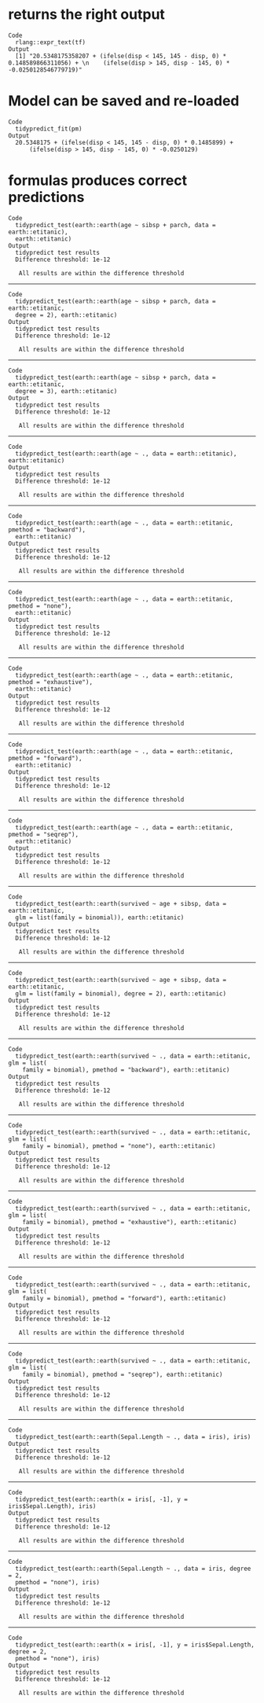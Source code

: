 # returns the right output

    Code
      rlang::expr_text(tf)
    Output
      [1] "20.5348175358207 + (ifelse(disp < 145, 145 - disp, 0) * 0.148589866311056) + \n    (ifelse(disp > 145, disp - 145, 0) * -0.0250128546779719)"

# Model can be saved and re-loaded

    Code
      tidypredict_fit(pm)
    Output
      20.5348175 + (ifelse(disp < 145, 145 - disp, 0) * 0.1485899) + 
          (ifelse(disp > 145, disp - 145, 0) * -0.0250129)

# formulas produces correct predictions

    Code
      tidypredict_test(earth::earth(age ~ sibsp + parch, data = earth::etitanic),
      earth::etitanic)
    Output
      tidypredict test results
      Difference threshold: 1e-12
      
       All results are within the difference threshold

---

    Code
      tidypredict_test(earth::earth(age ~ sibsp + parch, data = earth::etitanic,
      degree = 2), earth::etitanic)
    Output
      tidypredict test results
      Difference threshold: 1e-12
      
       All results are within the difference threshold

---

    Code
      tidypredict_test(earth::earth(age ~ sibsp + parch, data = earth::etitanic,
      degree = 3), earth::etitanic)
    Output
      tidypredict test results
      Difference threshold: 1e-12
      
       All results are within the difference threshold

---

    Code
      tidypredict_test(earth::earth(age ~ ., data = earth::etitanic), earth::etitanic)
    Output
      tidypredict test results
      Difference threshold: 1e-12
      
       All results are within the difference threshold

---

    Code
      tidypredict_test(earth::earth(age ~ ., data = earth::etitanic, pmethod = "backward"),
      earth::etitanic)
    Output
      tidypredict test results
      Difference threshold: 1e-12
      
       All results are within the difference threshold

---

    Code
      tidypredict_test(earth::earth(age ~ ., data = earth::etitanic, pmethod = "none"),
      earth::etitanic)
    Output
      tidypredict test results
      Difference threshold: 1e-12
      
       All results are within the difference threshold

---

    Code
      tidypredict_test(earth::earth(age ~ ., data = earth::etitanic, pmethod = "exhaustive"),
      earth::etitanic)
    Output
      tidypredict test results
      Difference threshold: 1e-12
      
       All results are within the difference threshold

---

    Code
      tidypredict_test(earth::earth(age ~ ., data = earth::etitanic, pmethod = "forward"),
      earth::etitanic)
    Output
      tidypredict test results
      Difference threshold: 1e-12
      
       All results are within the difference threshold

---

    Code
      tidypredict_test(earth::earth(age ~ ., data = earth::etitanic, pmethod = "seqrep"),
      earth::etitanic)
    Output
      tidypredict test results
      Difference threshold: 1e-12
      
       All results are within the difference threshold

---

    Code
      tidypredict_test(earth::earth(survived ~ age + sibsp, data = earth::etitanic,
      glm = list(family = binomial)), earth::etitanic)
    Output
      tidypredict test results
      Difference threshold: 1e-12
      
       All results are within the difference threshold

---

    Code
      tidypredict_test(earth::earth(survived ~ age + sibsp, data = earth::etitanic,
      glm = list(family = binomial), degree = 2), earth::etitanic)
    Output
      tidypredict test results
      Difference threshold: 1e-12
      
       All results are within the difference threshold

---

    Code
      tidypredict_test(earth::earth(survived ~ ., data = earth::etitanic, glm = list(
        family = binomial), pmethod = "backward"), earth::etitanic)
    Output
      tidypredict test results
      Difference threshold: 1e-12
      
       All results are within the difference threshold

---

    Code
      tidypredict_test(earth::earth(survived ~ ., data = earth::etitanic, glm = list(
        family = binomial), pmethod = "none"), earth::etitanic)
    Output
      tidypredict test results
      Difference threshold: 1e-12
      
       All results are within the difference threshold

---

    Code
      tidypredict_test(earth::earth(survived ~ ., data = earth::etitanic, glm = list(
        family = binomial), pmethod = "exhaustive"), earth::etitanic)
    Output
      tidypredict test results
      Difference threshold: 1e-12
      
       All results are within the difference threshold

---

    Code
      tidypredict_test(earth::earth(survived ~ ., data = earth::etitanic, glm = list(
        family = binomial), pmethod = "forward"), earth::etitanic)
    Output
      tidypredict test results
      Difference threshold: 1e-12
      
       All results are within the difference threshold

---

    Code
      tidypredict_test(earth::earth(survived ~ ., data = earth::etitanic, glm = list(
        family = binomial), pmethod = "seqrep"), earth::etitanic)
    Output
      tidypredict test results
      Difference threshold: 1e-12
      
       All results are within the difference threshold

---

    Code
      tidypredict_test(earth::earth(Sepal.Length ~ ., data = iris), iris)
    Output
      tidypredict test results
      Difference threshold: 1e-12
      
       All results are within the difference threshold

---

    Code
      tidypredict_test(earth::earth(x = iris[, -1], y = iris$Sepal.Length), iris)
    Output
      tidypredict test results
      Difference threshold: 1e-12
      
       All results are within the difference threshold

---

    Code
      tidypredict_test(earth::earth(Sepal.Length ~ ., data = iris, degree = 2,
      pmethod = "none"), iris)
    Output
      tidypredict test results
      Difference threshold: 1e-12
      
       All results are within the difference threshold

---

    Code
      tidypredict_test(earth::earth(x = iris[, -1], y = iris$Sepal.Length, degree = 2,
      pmethod = "none"), iris)
    Output
      tidypredict test results
      Difference threshold: 1e-12
      
       All results are within the difference threshold


